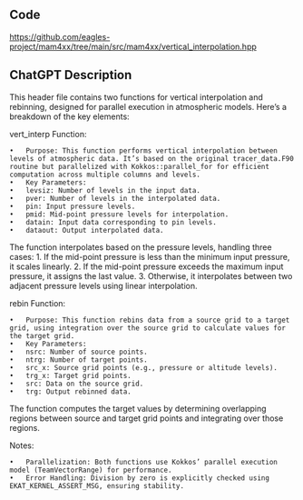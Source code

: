 
## Code 

https://github.com/eagles-project/mam4xx/tree/main/src/mam4xx/vertical_interpolation.hpp 

## ChatGPT Description 

This header file contains two functions for vertical interpolation and rebinning, designed for parallel execution in atmospheric models. Here’s a breakdown of the key elements:

vert_interp Function:

	•	Purpose: This function performs vertical interpolation between levels of atmospheric data. It’s based on the original tracer_data.F90 routine but parallelized with Kokkos::parallel_for for efficient computation across multiple columns and levels.
	•	Key Parameters:
	•	levsiz: Number of levels in the input data.
	•	pver: Number of levels in the interpolated data.
	•	pin: Input pressure levels.
	•	pmid: Mid-point pressure levels for interpolation.
	•	datain: Input data corresponding to pin levels.
	•	dataout: Output interpolated data.
The function interpolates based on the pressure levels, handling three cases:
	1.	If the mid-point pressure is less than the minimum input pressure, it scales linearly.
	2.	If the mid-point pressure exceeds the maximum input pressure, it assigns the last value.
	3.	Otherwise, it interpolates between two adjacent pressure levels using linear interpolation.

rebin Function:

	•	Purpose: This function rebins data from a source grid to a target grid, using integration over the source grid to calculate values for the target grid.
	•	Key Parameters:
	•	nsrc: Number of source points.
	•	ntrg: Number of target points.
	•	src_x: Source grid points (e.g., pressure or altitude levels).
	•	trg_x: Target grid points.
	•	src: Data on the source grid.
	•	trg: Output rebinned data.
The function computes the target values by determining overlapping regions between source and target grid points and integrating over those regions.

Notes:

	•	Parallelization: Both functions use Kokkos’ parallel execution model (TeamVectorRange) for performance.
	•	Error Handling: Division by zero is explicitly checked using EKAT_KERNEL_ASSERT_MSG, ensuring stability.

